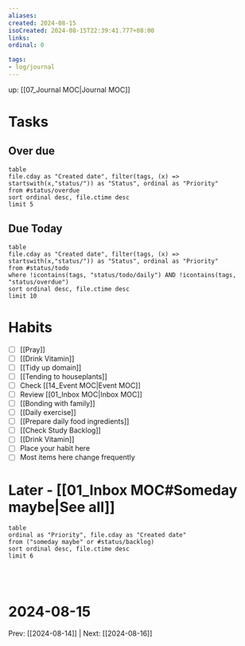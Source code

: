```yaml
---
aliases:
created: 2024-08-15
isoCreated: 2024-08-15T22:39:41.777+08:00
links:
ordinal: 0

tags:
- log/journal
---
```

up: [[07_Journal MOC|Journal MOC]]
# Tasks
## Over due
```dataview
table
file.cday as "Created date", filter(tags, (x) => startswith(x,"status/")) as "Status", ordinal as "Priority"
from #status/overdue
sort ordinal desc, file.ctime desc
limit 5
```
## Due Today
```dataview
table
file.cday as "Created date", filter(tags, (x) => startswith(x,"status/")) as "Status", ordinal as "Priority"
from #status/todo
where !icontains(tags, "status/todo/daily") AND !icontains(tags, "status/overdue")
sort ordinal desc, file.ctime desc
limit 10
```

# Habits

- [ ] [[Pray]]
- [ ] [[Drink Vitamin]]
- [ ] [[Tidy up domain]]
- [ ] [[Tending to houseplants]]
- [ ] Check [[14_Event MOC|Event MOC]]
- [ ] Review [[01_Inbox MOC|Inbox MOC]]
- [ ] [[Bonding with family]]
- [ ] [[Daily exercise]]
- [ ] [[Prepare daily food ingredients]]
- [ ] [[Check Study Backlog]]
- [ ] [[Drink Vitamin]]
- [ ] Place your habit here
- [ ] Most items here change frequently

# Later - [[01_Inbox MOC#Someday maybe|See all]]

```dataview
table
ordinal as "Priority", file.cday as "Created date"
from ("someday maybe" or #status/backlog)
sort ordinal desc, file.ctime desc
limit 6
```



<br />
<br />



# 2024-08-15

Prev: [[2024-08-14]] | Next: [[2024-08-16]]
